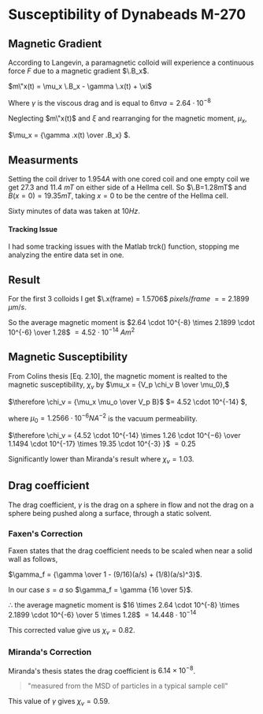 # Susceptibility of Dynabeads M-270

## Magnetic Gradient

According to Langevin, a paramagnetic colloid will experience a continuous force $F$ due to a magnetic gradient $\.B_x$.

$m\"x(t) = \mu_x \.B_x - \gamma \.x(t) + \xi$

Where $\gamma$ is the viscous drag and is equal to $6 \pi \nu a = 2.64\cdot10^{-8}$

Neglecting $m\"x(t)$ and $\xi$ and rearranging for the magnetic moment, $\mu_x$,

$\mu_x = {\gamma \.x(t) \over \.B_x} $.

## Measurments

Setting the coil driver to $1.954 A$ with one cored coil and one empty coil we get $27.3$ and $11.4$ $mT$ on either side of a Hellma cell. So $\.B=1.28mT$ and $B(x=0) = 19.35 mT$, taking $x=0$ to be the centre of the Hellma cell.

Sixty minutes of data was taken at $10 Hz$.

#### Tracking Issue

I had some tracking issues with the Matlab trck() function, stopping me analyzing the entire data set in one.

## Result

For the first 3 colloids I get $\.x(frame) = 1.5706$ $pixels / frame$ $==$ $2.1899$ $\mu m /s$.

So the average magnetic moment is $2.64 \cdot 10^{-8} \times 2.1899 \cdot 10^{-6} \over 1.28$ $=4.52 \cdot 10^{-14}$ $A m^2$

## Magnetic Susceptibility

From Colins thesis [Eq. 2.10], the magnetic moment is realted to the magnetic susceptibility, $\chi_v$ by $\mu_x = {V_p \chi_v B \over \mu_0},$

$\therefore \chi_v = {\mu_x \mu_o \over V_p B}$ $= 4.52 \cdot 10^{-14} $,

where $\mu_0 = 1.2566 \cdot 10^{−6} N A^{-2}$ is the vacuum permeability.

$\therefore \chi_v = {4.52 \cdot 10^{-14} \times 1.26 \cdot 10^{−6}  \over 1.1494 \cdot 10^{-17}  \times 19.35 \cdot 10^{-3} }$ $= 0.25$

Significantly lower than Miranda's result where $\chi_v = 1.03$.

## Drag coefficient

The drag coefficient, $\gamma$ is the drag on a sphere in flow and not the drag on a sphere being pushed along a surface, through a static solvent.

### Faxen's Correction

Faxen states that the drag coefficient needs to be scaled when near a solid wall as follows,

$\gamma_f = {\gamma \over 1 - (9/16)(a/s) + (1/8)(a/s)^3}$.

In our case $s=a$ so $\gamma_f = \gamma {16 \over 5}$.

$\therefore$ the average magnetic moment is $16 \times 2.64 \cdot 10^{-8} \times 2.1899 \cdot 10^{-6} \over 5 \times 1.28$ $=14.448 \cdot 10^{-14}$ 

This corrected value give us $\chi_v =0.82$.

### Miranda's Correction

Miranda's thesis states the drag coefficient is $6.14 \times 10^{−8}$.

>"measured from the MSD of particles in a typical sample cell"

This value of $\gamma$ gives $\chi_v =0.59$.

